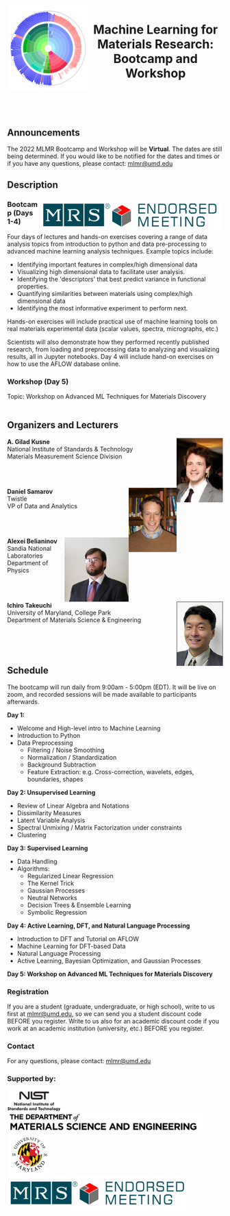<img src="https://raw.githubusercontent.com/MLMR-UMD/MLMR-UMD.github.io/main/images/mlmr_ringb.png" align="left" height="200" />

# <p align="center"> Machine Learning for Materials Research: Bootcamp and Workshop </p> 

<br>
<br>
<br>

## Announcements
The 2022 MLMR Bootcamp and Workshop will be **Virtual**. The dates are still being determined. If you would like to be notified for the dates and times or if you have any questions, please contact: mlmr@umd.edu

## Description
<img src="https://raw.githubusercontent.com/MLMR-UMD/MLMR-UMD.github.io/main/images/MRS Endorsed Meeting.jpg" align="right" height="80" />


### Bootcamp (Days 1-4)

Four days of lectures and hands-on exercises covering a range of data analysis topics from introduction to python and data pre-processing to advanced machine learning analysis techniques. Example topics include:

* Identifying important features in complex/high dimensional data
* Visualizing high dimensional data to facilitate user analysis.
* Identifying the 'descriptors' that best predict variance in functional properties.
* Quantifying similarities between materials using complex/high dimensional data
* Identifying the most informative experiment to perform next.

Hands-on exercises will include practical use of machine learning tools on real materials experimental data (scalar values, spectra, micrographs, etc.)

Scientists will also demonstrate how they performed recently published research, from loading and preprocessing data to analyzing and visualizing results, all in Jupyter notebooks. Day 4 will include hand-on exercises on how to use the AFLOW database online.


### Workshop (Day 5)
Topic: Workshop on Advanced ML Techniques for Materials Discovery
<br>
<br>

## Organizers and Lecturers
<img src="https://raw.githubusercontent.com/MLMR-UMD/MLMR-UMD.github.io/main/images/kusne.a.gilad.png" align="right" height="150" />

**A. Gilad Kusne** <br>
National Institute of Standards & Technology <br>
Materials Measurement Science Division <br>
<br>
<br>
<br>

<img src="https://raw.githubusercontent.com/MLMR-UMD/MLMR-UMD.github.io/main/images/samarov.daniel.png" align="right" height="150" />

**Daniel Samarov** <br>
Twistle <br>
VP of Data and Analytics <br>
<br>
<br>
<br>

<img src="https://raw.githubusercontent.com/MLMR-UMD/MLMR-UMD.github.io/main/images/belianinov.alexei.png" align="right" height="150" />

**Alexei Belianinov** <br>
Sandia National Laboratories <br>
Department of Physics <br>
<br>
<br>
<br>

<img src="https://raw.githubusercontent.com/MLMR-UMD/MLMR-UMD.github.io/main/images/takeuchi.ichiro.png" align="right" height="150" />

**Ichiro Takeuchi** <br>
University of Maryland, College Park <br>
Department of Materials Science & Engineering <br>
<br>
<br>
<br>
<br>

## Schedule
The bootcamp will run daily from 9:00am - 5:00pm (EDT). It will be live on zoom, and recorded sessions will be made available to participants afterwards.

**Day 1:**
* Welcome and High-level intro to Machine Learning
* Introduction to Python
* Data Preprocessing
  * Filtering / Noise Smoothing
  * Normalization / Standardization
  * Background Subtraction
  * Feature Extraction: e.g. Cross-correction, wavelets, edges, boundaries, shapes

**Day 2: Unsupervised Learning**
* Review of Linear Algebra and Notations
* Dissimilarity Measures
* Latent Variable Analysis
* Spectral Unmixing / Matrix Factorization under constraints
* Clustering

**Day 3: Supervised Learning**
* Data Handling
* Algorithms:
   * Regularized Linear Regression
   * The Kernel Trick
   * Gaussian Processes
   * Neutral Networks
   * Decision Trees & Ensemble Learning
   * Symbolic Regression

**Day 4: Active Learning, DFT, and Natural Language Processing**
* Introduction to DFT and Tutorial on AFLOW
* Machine Learning for DFT-based Data
* Natural Language Processing
* Active Learning, Bayesian Optimization, and Gaussian Processes

**Day 5: Workshop on Advanced ML Techniques for Materials Discovery**

### Registration
If you are a student (graduate, undergraduate, or high school), write to us first at mlmr@umd.edu, so we can send you a student discount code BEFORE you register. Write to us also for an academic discount code if you work at an academic institution (university, etc.) BEFORE you register.

### Contact
For any questions, please contact: mlmr@umd.edu

### Supported by:
<img src="https://raw.githubusercontent.com/MLMR-UMD/MLMR-UMD.github.io/main/images/nist.small logo.jpg" align="left" height="50" />
<img src="https://raw.githubusercontent.com/MLMR-UMD/MLMR-UMD.github.io/main/images/MSE-logo-stacked2-black.jpg" align="left" height="50" />
<img src="https://raw.githubusercontent.com/MLMR-UMD/MLMR-UMD.github.io/main/images/umd_informal_seal.png" align="left" height="100" />
<br>
<img src="https://raw.githubusercontent.com/MLMR-UMD/MLMR-UMD.github.io/main/images/MRS Endorsed Meeting.jpg" align="left" height="80" />
<br>
<br>
<br>
<br>
<br>
